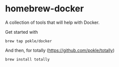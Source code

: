 homebrew-docker
===============

A collection of tools that will help with Docker.

Get started with 

	brew tap pokle/docker

And then, for totally (https://github.com/pokle/totally)

	brew install totally
